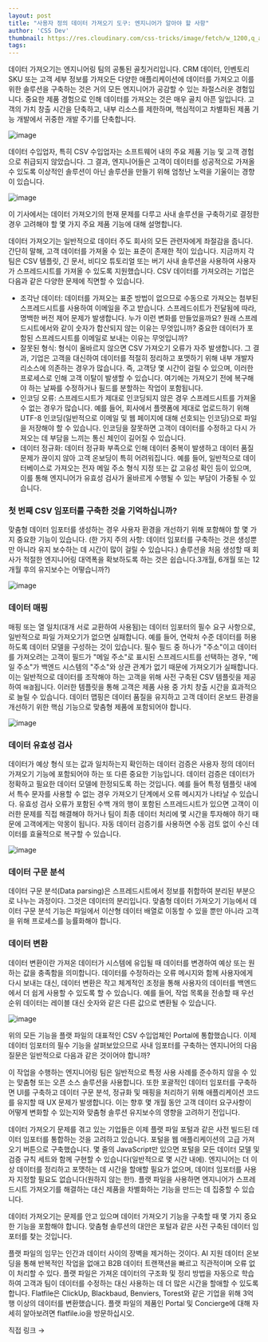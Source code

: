 ```yaml
---
layout: post
title: "사용자 정의 데이터 가져오기 도구: 엔지니어가 알아야 할 사항"
author: 'CSS Dev'
thumbnail: https://res.cloudinary.com/css-tricks/image/fetch/w_1200,q_auto,f_auto/https://css-tricks.com/wp-content/uploads/2020/08/css-tricks-flatfile-data-import-post-august-2020-photo.png
tags: 
---
```



데이터 가져오기는 엔지니어링 팀의 공통된 골칫거리입니다. CRM 데이터, 인벤토리 SKU 또는 고객 세부 정보를 가져오든 다양한 애플리케이션에 데이터를 가져오고 이를 위한 솔루션을 구축하는 것은 거의 모든 엔지니어가 공감할 수 있는 좌절스러운 경험입니다. 중요한 제품 경험으로 인해 데이터를 가져오는 것은 매우 골치 아픈 일입니다. 고객의 가치 창출 시간을 단축하고, 내부 리소스를 제한하며, 핵심적이고 차별화된 제품 기능 개발에서 귀중한 개발 주기를 단축합니다.

![image](https://i2.wp.com/css-tricks.com/wp-content/uploads/2020/08/pasted-image-0-5.png?resize=1024%2C728&ssl=1)

데이터 수입업자, 특히 CSV 수입업자는 소프트웨어 내의 주요 제품 기능 및 고객 경험으로 취급되지 않았습니다. 그 결과, 엔지니어들은 고객이 데이터를 성공적으로 가져올 수 있도록 이상적인 솔루션이 아닌 솔루션을 만들기 위해 엄청난 노력을 기울이는 경향이 있습니다.

![image](https://i0.wp.com/css-tricks.com/wp-content/uploads/2020/08/pasted-image-0-4.png?resize=1024%2C592&ssl=1)

이 기사에서는 데이터 가져오기의 현재 문제를 다루고 사내 솔루션을 구축하기로 결정한 경우 고려해야 할 몇 가지 주요 제품 기능에 대해 설명합니다.

데이터 가져오기는 일반적으로 데이터 주도 회사의 모든 관련자에게 좌절감을 줍니다. 간단히 말해, 고객 데이터를 가져올 수 있는 표준이 존재한 적이 있습니다. 지금까지 각 팀은 CSV 템플릿, 긴 문서, 비디오 튜토리얼 또는 버기 사내 솔루션을 사용하여 사용자가 스프레드시트를 가져올 수 있도록 지원했습니다. CSV 데이터를 가져오려는 기업은 다음과 같은 다양한 문제에 직면할 수 있습니다.

- 조각난 데이터: 데이터를 가져오는 표준 방법이 없으므로 수동으로 가져오는 첨부된 스프레드시트를 사용하여 이메일을 주고 받습니다. 스프레드쉬트가 전달됨에 따라, 명백한 버전 제어 문제가 발생합니다. 누가 이런 변화를 만들었을까요? 원래 스프레드시트에서와 같이 숫자가 합산되지 않는 이유는 무엇입니까? 중요한 데이터가 포함된 스프레드시트를 이메일로 보내는 이유는 무엇입니까?
- 잘못된 형식: 형식이 올바르지 않으면 CSV 가져오기 오류가 자주 발생합니다. 그 결과, 기업은 고객을 대신하여 데이터를 적절히 정리하고 포맷하기 위해 내부 개발자 리소스에 의존하는 경우가 많습니다. 즉, 고객당 몇 시간이 걸릴 수 있으며, 이러한 프로세스로 인해 고객 이탈이 발생할 수 있습니다. 여기에는 가져오기 전에 복구해야 하는 날짜를 수정하거나 필드를 분할하는 작업이 포함됩니다.
- 인코딩 오류: 스프레드시트가 제대로 인코딩되지 않은 경우 스프레드시트를 가져올 수 없는 경우가 많습니다. 예를 들어, 회사에서 플랫폼에 제대로 업로드하기 위해 UTF-8 인코딩(일반적으로 이메일 및 웹 페이지에 대해 선호되는 인코딩)으로 파일을 저장해야 할 수 있습니다. 인코딩을 잘못하면 고객이 데이터를 수정하고 다시 가져오는 데 부담을 느끼는 통신 체인이 길어질 수 있습니다.
- 데이터 정규화: 데이터 정규화 부족으로 인해 데이터 중복이 발생하고 데이터 품질 문제가 끊이지 않아 고객 온보딩이 특히 어려워집니다. 예를 들어, 일반적으로 데이터베이스로 가져오는 전자 메일 주소 형식 지정 또는 값 고유성 확인 등이 있으며, 이를 통해 엔지니어가 유효성 검사가 올바르게 수행될 수 있는 부담이 가중될 수 있습니다.

### 첫 번째 CSV 임포터를 구축한 것을 기억하십니까?

맞춤형 데이터 임포터를 생성하는 경우 사용자 환경을 개선하기 위해 포함해야 할 몇 가지 중요한 기능이 있습니다. (한 가지 주의 사항: 데이터 임포터를 구축하는 것은 생성뿐만 아니라 유지 보수하는 데 시간이 많이 걸릴 수 있습니다.) 솔루션을 처음 생성할 때 회사가 적절한 엔지니어링 대역폭을 확보하도록 하는 것은 쉽습니다.3개월, 6개월 또는 12개월 후의 유지보수는 어떻습니까?)

![image](https://i1.wp.com/css-tricks.com/wp-content/uploads/2020/08/pasted-image-0-1-1.png?resize=1024%2C530&ssl=1)

### 데이터 매핑

매핑 또는 열 일치(대개 서로 교환하여 사용됨)는 데이터 임포터의 필수 요구 사항으로, 일반적으로 파일 가져오기가 없으면 실패합니다. 예를 들어, 연락처 수준 데이터를 허용하도록 데이터 모델을 구성하는 것이 있습니다. 필수 필드 중 하나가 "주소"이고 데이터를 가져오려는 고객이 필드가 "메일 주소"로 표시된 스프레드시트를 선택하는 경우, "메일 주소"가 백엔드 시스템의 "주소"와 상관 관계가 없기 때문에 가져오기가 실패합니다. 이는 일반적으로 데이터를 조작해야 하는 고객을 위해 사전 구축된 CSV 템플릿을 제공하여 `해결`됩니다. 이러한 템플릿을 통해 고객은 제품 사용 중 가치 창출 시간을 효과적으로 늘릴 수 있습니다. 데이터 맵핑은 데이터 품질을 유지하고 고객 데이터 온보드 환경을 개선하기 위한 핵심 기능으로 맞춤형 제품에 포함되어야 합니다.

![image](https://i2.wp.com/css-tricks.com/wp-content/uploads/2020/08/pasted-image-0-2-1.png?resize=1024%2C741&ssl=1)

### 데이터 유효성 검사

데이터가 예상 형식 또는 값과 일치하는지 확인하는 데이터 검증은 사용자 정의 데이터 가져오기 기능에 포함되어야 하는 또 다른 중요한 기능입니다. 데이터 검증은 데이터가 정확하고 필요한 데이터 모델에 한정되도록 하는 것입니다. 예를 들어 특정 템플릿 내에서 특수 문자를 사용할 수 없는 경우 가져오기 단계에서 오류 메시지가 나타날 수 있습니다. 유효성 검사 오류가 포함된 수백 개의 행이 포함된 스프레드시트가 있으면 고객이 이러한 문제를 직접 해결해야 하거나 팀이 최종 데이터 처리에 몇 시간을 투자해야 하기 때문에 고객에게는 악몽이 됩니다. 자동 데이터 검증기를 사용하면 수동 검토 없이 수신 데이터를 효율적으로 복구할 수 있습니다.

![image](https://i1.wp.com/css-tricks.com/wp-content/uploads/2020/08/pasted-image-0-3-1.png?resize=1024%2C531&ssl=1)

### 데이터 구문 분석

데이터 구문 분석(Data parsing)은 스프레드시트에서 정보를 취합하여 분리된 부분으로 나누는 과정이다. 그것은 데이터의 분리입니다. 맞춤형 데이터 가져오기 기능에서 데이터 구문 분석 기능은 파일에서 이산형 데이터 배열로 이동할 수 있을 뿐만 아니라 고객을 위해 프로세스를 능률화해야 합니다.

### 데이터 변환

데이터 변환이란 가져온 데이터가 시스템에 유입될 때 데이터를 변경하여 예상 또는 원하는 값을 충족함을 의미합니다. 데이터를 수정하라는 오류 메시지와 함께 사용자에게 다시 보내는 대신, 데이터 변환은 작고 체계적인 조정을 통해 사용자의 데이터를 백엔드에서 더 쉽게 사용할 수 있도록 할 수 있습니다. 예를 들어, 작업 목록을 전송할 때 우선 순위 데이터는 레이블 대신 숫자와 같은 다른 값으로 변환될 수 있습니다.

![image](https://i2.wp.com/css-tricks.com/wp-content/uploads/2020/08/pasted-image-0-4-1.png?resize=1024%2C512&ssl=1)

위의 모든 기능을 플랫 파일의 대표적인 CSV 수입업체인 Portal에 통합했습니다. 이제 데이터 임포터의 필수 기능을 살펴보았으므로 사내 임포터를 구축하는 엔지니어의 다음 질문은 일반적으로 다음과 같은 것이어야 합니까?

이 작업을 수행하는 엔지니어링 팀은 일반적으로 특정 사용 사례를 준수하지 않을 수 있는 맞춤형 또는 오픈 소스 솔루션을 사용합니다. 또한 포괄적인 데이터 임포터를 구축하면 UI를 구축하고 데이터 구문 분석, 정규화 및 매핑을 처리하기 위해 애플리케이션 코드를 유지할 때 UX 문제가 발생합니다. 이는 향후 몇 개월 동안 고객 데이터 요구사항이 어떻게 변화할 수 있는지와 맞춤형 솔루션 유지보수의 영향을 고려하기 전입니다.

데이터 가져오기 문제를 겪고 있는 기업들은 이제 플랫 파일 포털과 같은 사전 빌드된 데이터 임포터를 통합하는 것을 고려하고 있습니다. 포털을 웹 애플리케이션의 고급 가져오기 버튼으로 구축했습니다. 몇 줄의 JavaScript만 있으면 포털을 모든 데이터 모델 및 검증 규칙 세트와 함께 구현할 수 있습니다(일반적으로 몇 시간 내에). 엔지니어는 더 이상 데이터를 정리하고 포맷하는 데 시간을 할애할 필요가 없으며, 데이터 임포터를 사용자 지정할 필요도 없습니다(원하지 않는 한!). 플랫 파일을 사용하면 엔지니어가 스프레드시트 가져오기를 해결하는 대신 제품을 차별화하는 기능을 만드는 데 집중할 수 있습니다.

데이터 가져오기는 문제를 안고 있으며 데이터 가져오기 기능을 구축할 때 몇 가지 중요한 기능을 포함해야 합니다. 맞춤형 솔루션의 대안은 포털과 같은 사전 구축된 데이터 임포터를 찾는 것입니다.

플랫 파일의 임무는 인간과 데이터 사이의 장벽을 제거하는 것이다. AI 지원 데이터 온보딩을 통해 반복적인 작업을 없애고 B2B 데이터 트랜잭션을 빠르고 직관적이며 오류 없이 처리할 수 있다. 플랫 파일은 가져온 데이터의 구조화 및 정리 방법을 자동으로 학습하여 고객과 팀이 데이터를 수정하는 대신 사용하는 데 더 많은 시간을 할애할 수 있도록 합니다. Flatfile은 ClickUp, Blackbaud, Benviers, Torest와 같은 기업을 위해 3억 행 이상의 데이터를 변환했습니다. 플랫 파일의 제품인 Portal 및 Concierge에 대해 자세히 알아보려면 flatfile.io을 방문하십시오.

직접 링크 →